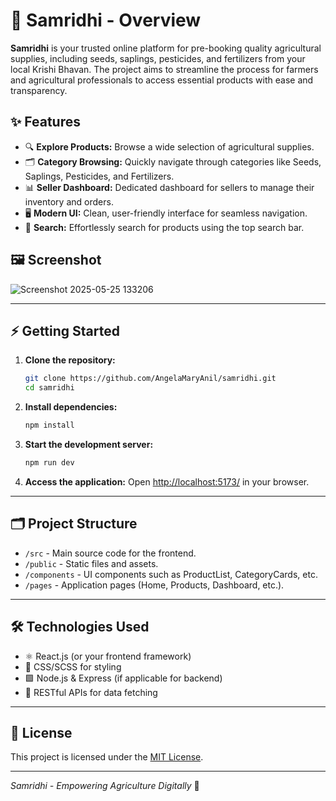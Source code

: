 # 🌱 Samridhi - Overview

**Samridhi** is your trusted online platform for pre-booking quality agricultural supplies, including seeds, saplings, pesticides, and fertilizers from your local Krishi Bhavan. The project aims to streamline the process for farmers and agricultural professionals to access essential products with ease and transparency.

## ✨ Features

- 🔍 **Explore Products:** Browse a wide selection of agricultural supplies.
- 🗂️ **Category Browsing:** Quickly navigate through categories like Seeds, Saplings, Pesticides, and Fertilizers.
- 📊 **Seller Dashboard:** Dedicated dashboard for sellers to manage their inventory and orders.
- 🖥️ **Modern UI:** Clean, user-friendly interface for seamless navigation.
- 🔎 **Search:** Effortlessly search for products using the top search bar.

## 🖼️ Screenshot
![Screenshot 2025-05-25 133206](https://github.com/user-attachments/assets/291cd440-d082-4ced-b9b3-d719ef048831)

---

## ⚡ Getting Started

1. **Clone the repository:**
   ```bash
   git clone https://github.com/AngelaMaryAnil/samridhi.git
   cd samridhi
   ```
2. **Install dependencies:**
   ```bash
   npm install
   ```
3. **Start the development server:**
   ```bash
   npm run dev
   ```
4. **Access the application:**
   Open [http://localhost:5173/](http://localhost:5173/) in your browser.

---

## 🗂️ Project Structure

- `/src` - Main source code for the frontend.
- `/public` - Static files and assets.
- `/components` - UI components such as ProductList, CategoryCards, etc.
- `/pages` - Application pages (Home, Products, Dashboard, etc.).

---

## 🛠️ Technologies Used

- ⚛️ React.js (or your frontend framework)
- 🎨 CSS/SCSS for styling
- 🟩 Node.js & Express (if applicable for backend)
- 🔗 RESTful APIs for data fetching

---

## 📜 License
This project is licensed under the [MIT License](LICENSE).

---

*Samridhi - Empowering Agriculture Digitally* 🚀
